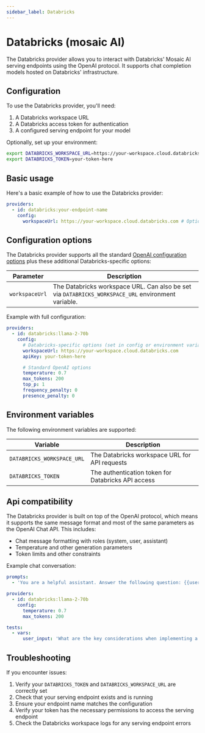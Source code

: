 ```yaml
---
sidebar_label: Databricks
---
```


# Databricks (mosaic AI)

The Databricks provider allows you to interact with Databricks' Mosaic AI serving endpoints using the OpenAI protocol. It supports chat completion models hosted on Databricks' infrastructure.

## Configuration

To use the Databricks provider, you'll need:

1. A Databricks workspace URL
2. A Databricks access token for authentication
3. A configured serving endpoint for your model

Optionally, set up your environment:

```sh
export DATABRICKS_WORKSPACE_URL=https://your-workspace.cloud.databricks.com
export DATABRICKS_TOKEN=your-token-here
```

## Basic usage

Here's a basic example of how to use the Databricks provider:

```yaml title="promptfooconfig.yaml"
providers:
  - id: databricks:your-endpoint-name
    config:
      workspaceUrl: https://your-workspace.cloud.databricks.com # Optional if DATABRICKS_WORKSPACE_URL is set
```

## Configuration options

The Databricks provider supports all the standard [OpenAI configuration options](/docs/providers/openai#configuring-parameters) plus these additional Databricks-specific options:

| Parameter      | Description                                                                                        |
| -------------- | -------------------------------------------------------------------------------------------------- |
| `workspaceUrl` | The Databricks workspace URL. Can also be set via `DATABRICKS_WORKSPACE_URL` environment variable. |

Example with full configuration:

```yaml
providers:
  - id: databricks:llama-2-70b
    config:
      # Databricks-specific options (set in config or environment variables)
      workspaceUrl: https://your-workspace.cloud.databricks.com
      apiKey: your-token-here

      # Standard OpenAI options
      temperature: 0.7
      max_tokens: 200
      top_p: 1
      frequency_penalty: 0
      presence_penalty: 0
```

## Environment variables

The following environment variables are supported:

| Variable                   | Description                                        |
| -------------------------- | -------------------------------------------------- |
| `DATABRICKS_WORKSPACE_URL` | The Databricks workspace URL for API requests      |
| `DATABRICKS_TOKEN`         | The authentication token for Databricks API access |

## Api compatibility

The Databricks provider is built on top of the OpenAI protocol, which means it supports the same message format and most of the same parameters as the OpenAI Chat API. This includes:

- Chat message formatting with roles (system, user, assistant)
- Temperature and other generation parameters
- Token limits and other constraints

Example chat conversation:

```yaml title="promptfooconfig.yaml"
prompts:
  - 'You are a helpful assistant. Answer the following question: {{user_input}}'

providers:
  - id: databricks:llama-2-70b
    config:
      temperature: 0.7
      max_tokens: 200

tests:
  - vars:
      user_input: 'What are the key considerations when implementing a machine learning pipeline?'
```

## Troubleshooting

If you encounter issues:

1. Verify your `DATABRICKS_TOKEN` and `DATABRICKS_WORKSPACE_URL` are correctly set
2. Check that your serving endpoint exists and is running
3. Ensure your endpoint name matches the configuration
4. Verify your token has the necessary permissions to access the serving endpoint
5. Check the Databricks workspace logs for any serving endpoint errors
